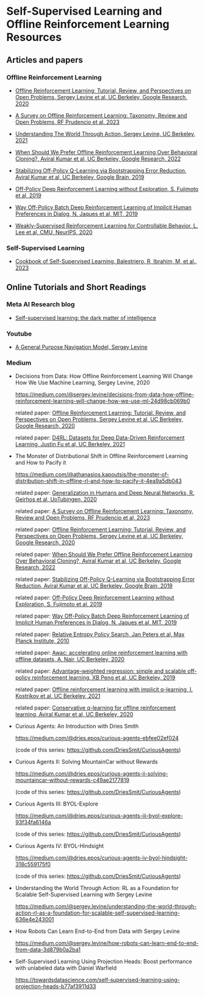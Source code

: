 # Self-Supervised Learning  and Offline Reinforcement Learning Resources

## Articles and papers

### Offline Reinforcement Learning

* [Offline Reinforcement Learning: Tutorial, Review, and Perspectives on Open Problems, Sergey Levine et al, UC Berkeley, Google Research, 2020](https://github.com/dimitarpg13/self_supervised_learning/blob/main/literature/OfflineReinforcementLearningTutorialReviewLevine2020.pdf)

* [A Survey on Offline Reinforcement Learning: Taxonomy, Review and Open Problems, RF Prudencio et al, 2023](https://github.com/dimitarpg13/self_supervised_learning/blob/main/literature/A_Survey_on_Offline_Reinforcement_Learning-Taxonomy_Review_and_Open_Problems_Prudencio_2023.pdf)

* [Understanding The World Through Action, Sergey Levine, UC Berkeley, 2021](https://github.com/dimitarpg13/self_supervised_learning/blob/main/literature/Understanding_the_World_Through_Action_Levine_2021.pdf)

* [When Should We Prefer Offline Reinforcement Learning Over Behavioral Cloning?, Aviral Kumar et al, UC Berkeley, Google Research, 2022](https://github.com/dimitarpg13/self_supervised_learning/blob/main/literature/When_Should_We_Prefer_Offline_Reinforcement_Learning_over_Behavioral_Cloning_Kumar_UCBerkeley_2022.pdf)

* [Stabilizing Off-Policy Q-Learning via Bootstrapping Error Reduction, Aviral Kumar et al, UC Berkeley, Google Brain, 2019](https://github.com/dimitarpg13/self_supervised_learning/blob/main/literature/Stabilizing_Off-Policy_Q-Learning_via_Bootstrapping_Error_Reduction_Kumar_UCBerkeley_2019.pdf)

* [Off-Policy Deep Reinforcement Learning without Exploration, S. Fujimoto et al, 2019](https://github.com/dimitarpg13/self_supervised_learning/blob/main/literature/Off-Policy_Deep_Reinforcement_Learning_without_Exploration_Fujimoto_2019.pdf)

* [Way Off-Policy Batch Deep Reinforcement Learning of Implicit Human Preferences in Dialog, N. Jaques et al, MIT, 2019](https://github.com/dimitarpg13/self_supervised_learning/blob/main/literature/Way_Off-Policy_Batch_Deep_Reinforcement_Learning_of_Implicit_Human_Preferences_in_Dialog_Jaques_MIT_2019.pdf)

* [Weakly-Supervised Reinforcement Learning for Controllable Behavior, L. Lee et al, CMU, NeurIPS, 2020](https://github.com/dimitarpg13/self_supervised_learning/blob/main/literature/NeurIPS-2020-weakly-supervised-reinforcement-learning-for-controllable-behavior-Paper.pdf)

### Self-Supervised Learning

* [Cookbook of Self-Supervised Learning, Balestriero, R, Ibrahim, M, et al., 2023](https://github.com/dimitarpg13/self_supervised_learning/blob/main/literature/Cookbook_of_selfsupervised_learning.pdf)

## Online Tutorials and Short Readings

### Meta AI Research blog

* [Self-supervised learning: the dark matter of intelligence](https://ai.facebook.com/blog/self-supervised-learning-the-dark-matter-of-intelligence/)

### Youtube

* [A General Purpose Navigation Model, Sergey Levine](https://www.youtube.com/watch?v=Bf30cs5MU1I&t=513s)

### Medium 

* Decisions from Data: How Offline Reinforcement Learning Will Change How We Use Machine Learning, Sergey Levine, 2020

    https://medium.com/@sergey.levine/decisions-from-data-how-offline-reinforcement-learning-will-change-how-we-use-ml-24d98cb069b0

    related paper: [Offline Reinforcement Learning: Tutorial, Review, and Perspectives on Open Problems, Sergey Levine et al, UC Berkeley, Google Research, 2020](https://github.com/dimitarpg13/self_supervised_learning/blob/main/literature/OfflineReinforcementLearningTutorialReviewLevine2020.pdf)

    related paper: [D4RL: Datasets for Deep Data-Driven Reinforcement Learning, Justin Fu et al, UC Berkeley, 2021](https://github.com/dimitarpg13/self_supervised_learning/blob/main/literature/D4RL-Datasets_for_Deep_Data-Driven_Reinforcement_Learning_Fu_UCBerkeley_2021.pdf)

* The Monster of Distributional Shift in Offline Reinforcement Learning and How to Pacify it

    https://medium.com/@athanasios.kapoutsis/the-monster-of-distribution-shift-in-offline-rl-and-how-to-pacify-it-4ea9a5db043

    related paper: [Generalization in Humans and Deep Neural Networks, R. Geirhos et al, UoTubingen, 2020](https://github.com/dimitarpg13/self_supervised_learning/blob/main/literature/Generalisation_in_humans_and_deep_neural_networks_Geirhos_2020.pdf)

    related paper: [A Survey on Offline Reinforcement Learning: Taxonomy, Review and Open Problems, RF Prudencio et al, 2023](https://github.com/dimitarpg13/self_supervised_learning/blob/main/literature/A_Survey_on_Offline_Reinforcement_Learning-Taxonomy_Review_and_Open_Problems_Prudencio_2023.pdf)

    related paper: [Offline Reinforcement Learning: Tutorial, Review, and Perspectives on Open Problems, Sergey Levine et al, UC Berkeley, Google Research, 2020](https://github.com/dimitarpg13/self_supervised_learning/blob/main/literature/OfflineReinforcementLearningTutorialReviewLevine2020.pdf)

    related paper: [When Should We Prefer Offline Reinforcement Learning Over Behavioral Cloning?, Aviral Kumar et al, UC Berkeley, Google Research, 2022](https://github.com/dimitarpg13/self_supervised_learning/blob/main/literature/When_Should_We_Prefer_Offline_Reinforcement_Learning_over_Behavioral_Cloning_Kumar_UCBerkeley_2022.pdf)

    related paper: [Stabilizing Off-Policy Q-Learning via Bootstrapping Error Reduction, Aviral Kumar et al, UC Berkeley, Google Brain, 2019](https://github.com/dimitarpg13/self_supervised_learning/blob/main/literature/Stabilizing_Off-Policy_Q-Learning_via_Bootstrapping_Error_Reduction_Kumar_UCBerkeley_2019.pdf)

    related paper: [Off-Policy Deep Reinforcement Learning without Exploration, S. Fujimoto et al, 2019](https://github.com/dimitarpg13/self_supervised_learning/blob/main/literature/Off-Policy_Deep_Reinforcement_Learning_without_Exploration_Fujimoto_2019.pdf)

    related paper: [Way Off-Policy Batch Deep Reinforcement Learning of Implicit Human Preferences in Dialog, N. Jaques et al, MIT, 2019](https://github.com/dimitarpg13/self_supervised_learning/blob/main/literature/Way_Off-Policy_Batch_Deep_Reinforcement_Learning_of_Implicit_Human_Preferences_in_Dialog_Jaques_MIT_2019.pdf)

    related paper: [Relative Entropy Policy Search, Jan Peters et al, Max Planck Institute, 2010](https://github.com/dimitarpg13/self_supervised_learning/blob/main/literature/Relative_entropy_policy_search_Peters_MaxPlanck_2010.pdf)

    related paper: [Awac: accelerating online reinforcement learning with offline datasets, A. Nair, UC Berkeley, 2020](https://github.com/dimitarpg13/self_supervised_learning/blob/main/literature/AWAC-Accelerating_Online_Reinforcement_Learning_with_Offline_Datasets_Nair_2021.pdf)

    related paper: [Advantage-weighted regression: simple and scalable off-policy reinforcement learning, XB Peng et al, UC Berkeley, 2019](https://github.com/dimitarpg13/self_supervised_learning/blob/main/literature/Advantage-Weighted_Regression-Simple_and_Scalable_Off-Policy_Reinforcement_Learning_Peng_UCBerkeley_2019.pdf)

    related paper: [Offline reinforcement learning with implicit q-learning, I. Kostrikov et al, UC Berkeley, 2021](https://github.com/dimitarpg13/self_supervised_learning/blob/main/literature/Offline_Reinforcement_Learning_with_Implicit_Q-Learning_Kostrikov_UCBerkeley_2021.pdf)

    related paper: [Conservative q-learning for offline reinforcement learning, Aviral Kumar et al, UC Berkeley, 2020](https://github.com/dimitarpg13/self_supervised_learning/blob/main/literature/Conservative_Q-Learning_for_Offline_Reinforcement_Learning_Kumar_2020.pdf)

* Curious Agents: An Introduction with Dries Smith

    https://medium.com/@dries.epos/curious-agents-ebfee02ef024

    (code of this series: https://github.com/DriesSmit/CuriousAgents)

* Curious Agents II: Solving MountainCar without Rewards

    https://medium.com/@dries.epos/curious-agents-ii-solving-mountaincar-without-rewards-c49ae2177819

    (code of this series: https://github.com/DriesSmit/CuriousAgents)

* Curious Agents III: BYOL-Explore

    https://medium.com/@dries.epos/curious-agents-iii-byol-explore-93f34fa6146a

    (code of this series: https://github.com/DriesSmit/CuriousAgents)

* Curious Agents IV: BYOL-Hindsight

    https://medium.com/@dries.epos/curious-agents-iv-byol-hindsight-318c559175f0

    (code of this series: https://github.com/DriesSmit/CuriousAgents)

* Understanding the World Through Action: RL as a Foundation for Scalable Self-Supervised Learning with Sergey Levine

    https://medium.com/@sergey.levine/understanding-the-world-through-action-rl-as-a-foundation-for-scalable-self-supervised-learning-636e4e243001

* How Robots Can Learn End-to-End from Data with Sergey Levine

    https://medium.com/@sergey.levine/how-robots-can-learn-end-to-end-from-data-3d879b0a2ba1


* Self-Supervised Learning Using Projection Heads: Boost performance with unlabeled data with Daniel Warfield

    https://towardsdatascience.com/self-supervised-learning-using-projection-heads-b77af3911d33
